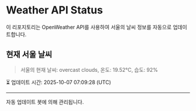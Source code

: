 
# Weather API Status

이 리포지토리는 OpenWeather API를 사용하여 서울의 날씨 정보를 자동으로 업데이트합니다.

## 현재 서울 날씨
> 서울의 현재 날씨: overcast clouds, 온도: 19.52°C, 습도: 92%

⏳ 업데이트 시간: 2025-10-07 07:09:28 (UTC)

---
자동 업데이트 봇에 의해 관리됩니다.
